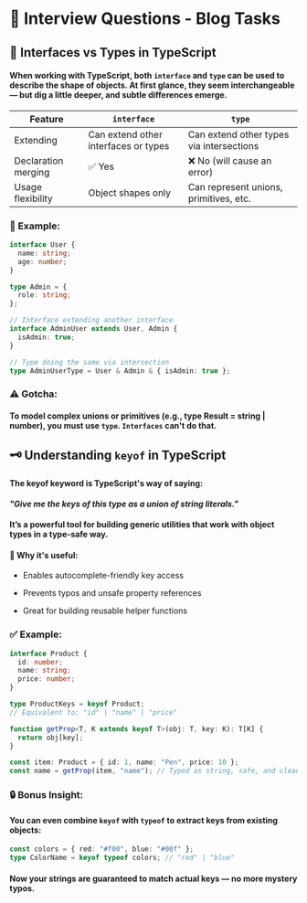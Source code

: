 
# 🎯 Interview Questions - Blog Tasks




##  🧩 Interfaces vs Types in TypeScript

#### When working with TypeScript, both `interface` and `type` can be used to describe the shape of objects. At first glance, they seem interchangeable — but dig a little deeper, and subtle differences emerge.

| Feature             | `interface`                          | `type`                                   |
| ------------------- | ------------------------------------ | ---------------------------------------- |
| Extending           | Can extend other interfaces or types | Can extend other types via intersections |
| Declaration merging | ✅ Yes                                | ❌ No (will cause an error)               |
| Usage flexibility   | Object shapes only                   | Can represent unions, primitives, etc.   |

### 🚀 Example:
```ts
interface User {
  name: string;
  age: number;
}

type Admin = {
  role: string;
};

// Interface extending another interface
interface AdminUser extends User, Admin {
  isAdmin: true;
}

// Type doing the same via intersection
type AdminUserType = User & Admin & { isAdmin: true };

```
### ⚠️ Gotcha:
#### To model complex unions or primitives (e.g., type Result = string | number), you must use `type`. `Interfaces` can't do that.



##  🗝️ Understanding ```keyof``` in TypeScript

#### The keyof keyword is TypeScript's way of saying: 
***"Give me the keys of this type as a union of string literals."***

#### It’s a powerful tool for building generic utilities that work with object types in a type-safe way.

#### 🧠 Why it's useful:
- Enables autocomplete-friendly key access

- Prevents typos and unsafe property references

- Great for building reusable helper functions

### ✅ Example:
```ts
interface Product {
  id: number;
  name: string;
  price: number;
}

type ProductKeys = keyof Product; 
// Equivalent to: "id" | "name" | "price"

function getProp<T, K extends keyof T>(obj: T, key: K): T[K] {
  return obj[key];
}

const item: Product = { id: 1, name: "Pen", price: 10 };
const name = getProp(item, "name"); // Typed as string, safe, and clean

```
### 🔒 Bonus Insight:
#### You can even combine `keyof` with `typeof` to extract keys from existing objects:

```ts
const colors = { red: "#f00", blue: "#00f" };
type ColorName = keyof typeof colors; // "red" | "blue"

```

#### Now your strings are guaranteed to match actual keys — no more mystery typos.
